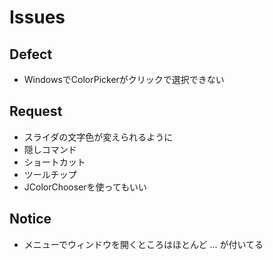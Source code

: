 # Issues


## Defect

* WindowsでColorPickerがクリックで選択できない

## Request

* スライダの文字色が変えられるように
* 隠しコマンド
* ショートカット
* ツールチップ
* JColorChooserを使ってもいい

## Notice

* メニューでウィンドウを開くところはほとんど ... が付いてる

